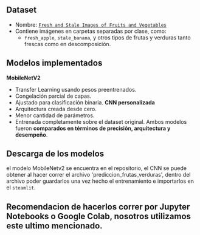 ## Dataset

-  Nombre: [`Fresh and Stale Images of Fruits and Vegetables`](https://www.kaggle.com/datasets/raghavrpotdar/fresh-and-stale-images-of-fruits-and-vegetables)
- Contiene imágenes en carpetas separadas por clase, como:
  - `fresh_apple`, `stale_banana`, y otros tipos de frutas y verduras tanto frescas como en descomposición.

## Modelos implementados

**MobileNetV2**  
   - Transfer Learning usando pesos preentrenados.
   - Congelación parcial de capas.
   - Ajustado para clasificación binaria.
**CNN personalizada**
   - Arquitectura creada desde cero.
   - Menor cantidad de parámetros.
   - Entrenada completamente sobre el dataset original.
Ambos modelos fueron **comparados en términos de precisión, arquitectura y desempeño**.

## Descarga de los modelos

el modelo MobileNetv2 se encuentra en el repositorio, el CNN se puede obtener al hacer correr el archivo 'prediccion_frutas_verduras',
dentro del archivo poder guardarlos una vez hecho el entrenamiento e importarlos en el `steamlit`.

## Recomendacion de hacerlos correr por Jupyter Notebooks o Google Colab, nosotros utilizamos este ultimo mencionado.

